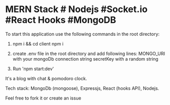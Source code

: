# MERN Stack # Nodejs #Socket.io #React Hooks #MongoDB

To start this application use the following commands in the root directory:
 1) npm i && cd client npm i
 2) create .env file in the root directory and add following lines: 
      MONGO_URI  with your mongoDb connection string
      secretKey  with a random string

 3) Run 'npm start:dev'

It's a blog with chat & pomodoro clock.

Tech stack: MongoDb (mongoose), Expressjs, React (hooks API), Nodejs.

Feel free to fork it or create an issue
